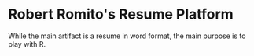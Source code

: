 # Robert Romito's Resume Platform 

While the main artifact is a resume in word format, the main purpose is to play with R.